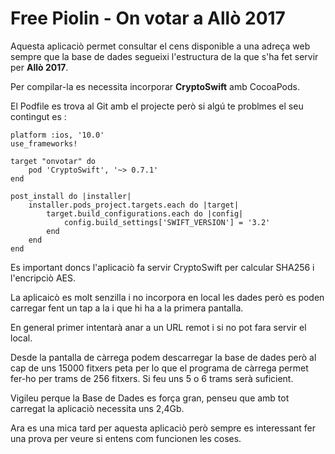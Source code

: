 # Free Piolin - On votar a Allò 2017

Aquesta aplicaciò permet consultar el cens disponible a una adreça web sempre que la base de dades segueixi l'estructura de la que s'ha fet servir per **Allò 2017**.

Per compilar-la es necessita incorporar **CryptoSwift** amb CocoaPods.

El Podfile es trova al Git amb el projecte però si algú te problmes el seu contingut es :

```
platform :ios, '10.0'
use_frameworks!

target "onvotar" do
    pod 'CryptoSwift', '~> 0.7.1'
end

post_install do |installer|
    installer.pods_project.targets.each do |target|
        target.build_configurations.each do |config|
            config.build_settings['SWIFT_VERSION'] = '3.2'
        end
    end
end
```
Es important doncs l'aplicaciò fa servir CryptoSwift per calcular SHA256 i l'encripciò AES.

La aplicaicò es molt senzilla i no incorpora en local les dades però es poden carregar fent un tap a la i que hi ha a la primera pantalla.

En general primer intentarà anar a un URL remot i si no pot fara servir el local.

Desde la pantalla de càrrega podem descarregar la base de dades però al cap de uns 15000 fitxers peta per lo que
el programa de càrrega permet fer-ho per trams de 256 fitxers. Si feu uns 5 o 6 trams serà suficient.

Vigileu perque la Base de Dades es força gran, penseu que amb tot carregat la aplicaciò necessita uns 2,4Gb.

Ara es una mica tard per aquesta aplicaciò però sempre es interessant fer una prova per veure si entens com funcionen les coses.



